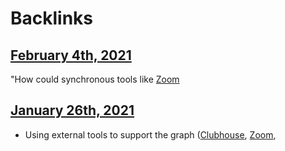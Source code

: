 
# Backlinks
## [February 4th, 2021](<February 4th, 2021.md>)
"How could synchronous tools like [Zoom](<Zoom.md>)

## [January 26th, 2021](<January 26th, 2021.md>)
- Using external tools to support the graph ([Clubhouse](<Clubhouse.md>), [Zoom](<Zoom.md>),


